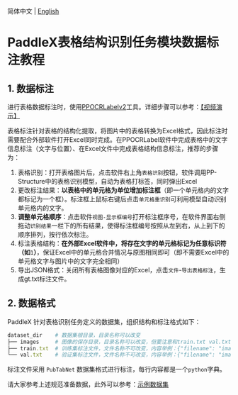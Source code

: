 简体中文 | [English](table_recognition_en.md)

# PaddleX表格结构识别任务模块数据标注教程

## 1. 数据标注
进行表格数据标注时，使用[PPOCRLabelv2](https://github.com/PFCCLab/PPOCRLabel/blob/main/README_ch.md)工具。详细步骤可以参考：[【视频演示】](https://www.bilibili.com/video/BV1wR4y1v7JE/?share_source=copy_web&vd_source=cf1f9d24648d49636e3d109c9f9a377d&t=1998)

表格标注针对表格的结构化提取，将图片中的表格转换为Excel格式，因此标注时需要配合外部软件打开Excel同时完成。在PPOCRLabel软件中完成表格中的文字信息标注（文字与位置）、在Excel文件中完成表格结构信息标注，推荐的步骤为：

1. 表格识别：打开表格图片后，点击软件右上角`表格识别`按钮，软件调用PP-Structure中的表格识别模型，自动为表格打标签，同时弹出Excel
2. 更改标注结果：**以表格中的单元格为单位增加标注框**（即一个单元格内的文字都标记为一个框）。标注框上鼠标右键后点击`单元格重识别`可利用模型自动识别单元格内的文字。
3. **调整单元格顺序**：点击软件`视图-显示框编号`打开标注框序号，在软件界面右侧拖动`识别结果`一栏下的所有结果，使得标注框编号按照从左到右，从上到下的顺序排列，按行依次标注。
4. 标注表格结构：**在外部Excel软件中，将存在文字的单元格标记为任意标识符（如**`1`**）**，保证Excel中的单元格合并情况与原图相同即可（即不需要Excel中的单元格文字与图片中的文字完全相同）
5. 导出JSON格式：关闭所有表格图像对应的Excel，点击`文件`-`导出表格标注`，生成gt.txt标注文件。
## 2. 数据格式
PaddleX 针对表格识别任务定义的数据集，组织结构和标注格式如下：

```ruby
dataset_dir    # 数据集根目录，目录名称可以改变
├── images     # 图像的保存目录，目录名称可以改变，但要注意和train.txt val.txt的内容对应
├── train.txt  # 训练集标注文件，文件名称不可改变，内容举例：{"filename": "images/border.jpg", "html": {"structure": {"tokens": ["<tr>", "<td", " colspan=\"3\"", ">", "</td>", "</tr>", "<tr>", "<td>", "</td>", "<td>", "</td>", "<td>", "</td>", "</tr>", "<tr>", "<td>", "</td>", "<td>", "</td>", "<td>", "</td>", "</tr>"]}, "cells": [{"tokens": ["、", "自", "我"], "bbox": [[[5, 2], [231, 2], [231, 35], [5, 35]]]}, {"tokens": ["9"], "bbox": [[[168, 68], [231, 68], [231, 98], [168, 98]]]}]}, "gt": "<html><body><table><tr><td colspan=\"3\">、自我</td></tr><tr><td>Aghas</td><td>失吴</td><td>月，</td></tr><tr><td>lonwyCau</td><td></td><td>9</td></tr></table></body></html>"}
└── val.txt    # 验证集标注文件，文件名称不可改变，内容举例：{"filename": "images/no_border.jpg", "html": {"structure": {"tokens": ["<tr>", "<td", " colspan=\"2\"", ">", "</td>", "<td", " rowspan=\"2\"", ">", "</td>", "<td", " rowspan=\"2\"", ">", "</td>", "</tr>", "<tr>", "<td>", "</td>", "<td>", "</td>", "</tr>", "<tr>", "<td>", "</td>", "<td>", "</td>", "<td>", "</td>", "<td>", "</td>", "</tr>"]}, "cells": [{"tokens": ["a", "d", "e", "s"], "bbox": [[[0, 4], [284, 4], [284, 34], [0, 34]]]}, {"tokens": ["$", "7", "5", "1", "8", ".", "8", "3"], "bbox": [[[442, 67], [616, 67], [616, 100], [442, 100]]]}]}, "gt": "<html><body><table><tr><td colspan=\"2\">ades</td><td rowspan=\"2\">研究中心主任滕建</td><td rowspan=\"2\">品、家居用品位居商</td></tr><tr><td>naut</td><td>则是创办思</td></tr><tr><td>各方意见建议，确保</td><td>9.66</td><td>道开业，负责</td><td>$7518.83</td></tr></table></body></html>"}
```
标注文件采用 `PubTabNet` 数据集格式进行标注，每行内容都是一个`python`字典。

请大家参考上述规范准备数据，此外可以参考：[示例数据集](https://paddle-model-ecology.bj.bcebos.com/paddlex/data/table_rec_dataset_examples.tar) 